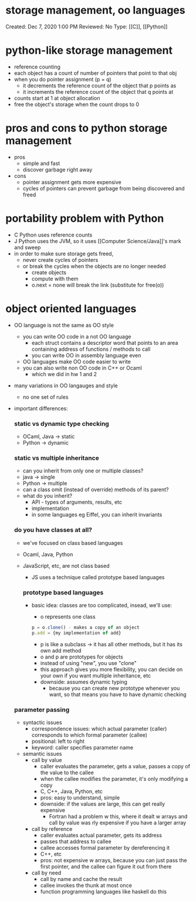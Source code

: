 # storage management, oo languages

Created: Dec 7, 2020 1:00 PM
Reviewed: No
Type: [[C]], [[Python]]

# python-like storage management

- reference counting
- each object has a count of number of pointers that point to that obj
- when you do pointer assignment (p = q)
    - it decrements the reference count of the object that p points as
    - it increments the reference count of the object that q points at
- counts start at 1 at object allocation
- free the object's storage when the count drops to 0

# pros and cons to python storage management

- pros
    - simple and fast
    - discover garbage right away
- cons
    - pointer assignment gets more expensive
    - cycles of pointers can prevent garbage from being discovered and freed

# portability problem with Python

- C Python uses reference counts
- J Python uses the JVM, so it uses [[Computer Science/Java]]'s mark and sweep
- in order to make sure storage gets freed,
    - never create cycles of pointers
    - or break the cycles when the objects are no longer needed
        - create objects
        - compute with them
        - o.next = none will break the link (substitute for free(o))

# object oriented languages

- OO language is not the same as OO style
    - you can write OO code in a not OO language
        - each struct contains a descriptor word that points to an area containing address of functions / methods to call
        - you can write OO in assembly language even
    - OO languages make OO code easier to write
    - you can also write non OO code in C++ or Ocaml
        - which we did in hw 1 and 2
- many variations in OO langauges and style
    - no one set of rules
- important differences:

    ### static vs dynamic type checking

    - OCaml, Java → static
    - Python → dynamic

    ### static vs multiple inheritance

    - can you inherit from only one or multiple classes?
    - java → single
    - Python → multiple
    - can a class omit (instead of override) methods of its parent?
    - what do you inherit?
        - API - types of arguments, results, etc
        - implementation
        - in some languages eg Eiffel, you can inherit invariants

    ### do you have classes at all?

    - we've focused on class based languages
    - Ocaml, Java, Python
    - JavaScript, etc, are not class based
        - JS uses a technique called prototype based languages

        ### prototype based languages

        - basic idea: classes are too complicated, insead, we'll use:
            - o represents one class

            ```jsx
            p = o.clone() - makes a copy of an object
            p.add = {my implementation of add} 
            ```

            - p is like a subclass → it has all other methods, but it has its own add method
            - o and p are prototypes for objects
            - instead of using "new", you use "clone"
            - this approach gives you more flexibility, you can decide on your own if you want multiple inheritance, etc
            - downside: assumes dynamic typing
                - because you can create new prototype whenever you want, so that means you have to have dynamic checking

    ### parameter passing

    - syntactic issues
        - correspondence issues: which actual parameter (caller) corresponds to which formal parameter (callee)
        - positional: left to right
        - keyword: caller specifies parameter name
    - semantic issues
        - call by value
            - caller evaluates the parameter, gets a value, passes a copy of the value to the callee
            - when the callee modifies the parameter, it's only modifying a copy
            - C, C++, Java, Python, etc
            - pros: easy to understand, simple
            - downside: if the values are large, this can get really expensive
                - Fortran had a problem w this, where it dealt w arrays and call by value was rly expensive if you have a larger array
        - call by reference
            - caller evaluates actual parameter, gets its address
            - passes that address to callee
            - callee accesses formal parameter by dereferencing it
            - C++, etc
            - pros: not expensive w arrays, because you can just pass the first pointer, and the callee can figure it out from there
        - call by need
            - call by name and cache the result
            - callee invokes the thunk at most once
            - function programming languages like haskell do this